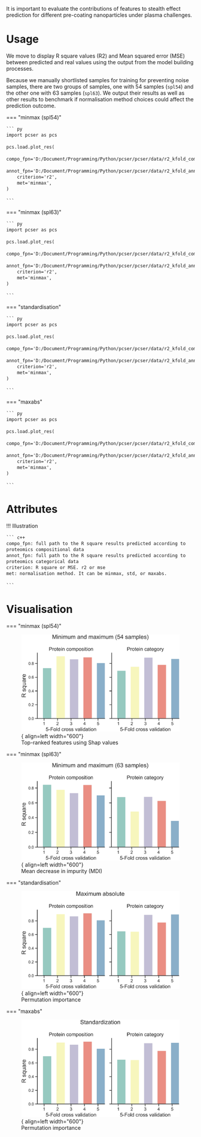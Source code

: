 It is important to evaluate the contributions of features to stealth effect prediction for different pre-coating nanoparticles under plasma challenges.

# Usage
We move to display R square values (R2) and Mean squared error (MSE) between predicted and real values using the output from the model building processes.

Because we manually shortlisted samples for training for preventing noise samples, there are two groups of samples, one with 54 samples (`spl54`) and the other one with 63 samples (`spl63`). We output their results as well as other results to benchmark if normalisation method choices could affect the prediction outcome.


=== "minmax (spl54)"

    ``` py
    import pcser as pcs

    pcs.load.plot_res(
        compo_fpn='D:/Document/Programming/Python/pcser/pcser/data/r2_kfold_compo_extended_minmax_spl54.txt',
        annot_fpn='D:/Document/Programming/Python/pcser/pcser/data/r2_kfold_annot_extended_minmax_spl54.txt',
        criterion='r2',
        met='minmax',
    )
    
    ```

=== "minmax (spl63)"

    ``` py
    import pcser as pcs

    pcs.load.plot_res(
        compo_fpn='D:/Document/Programming/Python/pcser/pcser/data/r2_kfold_compo_extended_minmax_spl63.txt',
        annot_fpn='D:/Document/Programming/Python/pcser/pcser/data/r2_kfold_annot_extended_minmax_spl63.txt',
        criterion='r2',
        met='minmax',
    )
            
    ``` 

=== "standardisation"

    ``` py
    import pcser as pcs

    pcs.load.plot_res(
        compo_fpn='D:/Document/Programming/Python/pcser/pcser/data/r2_kfold_compo_extended_std_spl54.txt',
        annot_fpn='D:/Document/Programming/Python/pcser/pcser/data/r2_kfold_annot_extended_std_spl54.txt',
        criterion='r2',
        met='minmax',
    )
            
    ``` 

=== "maxabs"

    ``` py
    import pcser as pcs

    pcs.load.plot_res(
        compo_fpn='D:/Document/Programming/Python/pcser/pcser/data/r2_kfold_compo_extended_maxabs_spl54.txt',
        annot_fpn='D:/Document/Programming/Python/pcser/pcser/data/r2_kfold_annot_extended_maxabs_spl54.txt',
        criterion='r2',
        met='minmax',
    )
            
    ``` 

# Attributes
!!! Illustration
 
    ``` c++ 
    compo_fpn: full path to the R square results predicted according to proteomics compositional data
    annot_fpn: full path to the R square results predicted according to proteomics categorical data
    criterion: R square or MSE. r2 or mse
    met: normalisation method. It can be minmax, std, or maxabs.
    
    ```


# Visualisation

=== "minmax (spl54)"
    <figure markdown="span">
      ![mdi](../img/bar_minmax_spl54.png){ align=left width="600"}
      <figcaption>Top-ranked features using Shap values</figcaption>
    </figure>
    

=== "minmax (spl63)"
    <figure markdown="span">
      ![mdi](../img/bar_minmax_spl63.png){ align=left width="600"}
      <figcaption>Mean decrease in impurity (MDI)</figcaption>
    </figure>


=== "standardisation"
    <figure markdown="span">
      ![mdi](../img/bar_std.png){ align=left width="600"}
      <figcaption>Permutation importance</figcaption>
    </figure>


=== "maxabs"
    <figure markdown="span">
      ![mdi](../img/bar_maxabs.png){ align=left width="600"}
      <figcaption>Permutation importance</figcaption>
    </figure>
